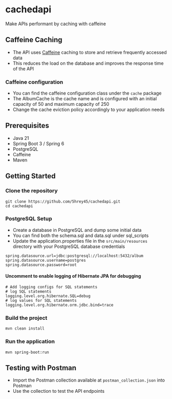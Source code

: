 # cachedapi
Make APIs performant by caching with caffeine

## Caffeine Caching

- The API uses [Caffeine](https://github.com/ben-manes/caffeine) caching to store and retrieve frequently accessed data
- This reduces the load on the database and improves the response time of the API

### Caffeine configuration
- You can find the caffeine configuration class under the `cache` package
- The AlbumCache is the cache name and is configured with an initial capacity of 50 and maximum capacity of 250
- Change the cache eviction policy accordingly to your application needs

## Prerequisites
- Java 21
- Spring Boot 3 / Spring 6
- PostgreSQL
- Caffeine
- Maven

## Getting Started

### Clone the repository
```
git clone https://github.com/5hrey45/cachedapi.git
cd cachedapi
```

### PostgreSQL Setup
- Create a database in PostgreSQL and dump some initial data
- You can find both the schema.sql and data.sql under sql_scripts
- Update the application.properties file in the `src/main/resources` directory with your PostgreSQL database credentials
```
spring.datasource.url=jdbc:postgresql://localhost:5432/album
spring.datasource.username=postgres
spring.datasource.password=root
```

#### Uncomment to enable logging of Hibernate JPA for debugging

```
# Add logging configs for SQL statements
# log SQL statements
logging.level.org.hibernate.SQL=debug
# log values for SQL statements
logging.level.org.hibernate.orm.jdbc.bind=trace
```

### Build the project
```
mvn clean install
```

### Run the application
```
mvn spring-boot:run
```

## Testing with Postman
- Import the Postman collection available at `postman_collection.json` into Postman
- Use the collection to test the API endpoints
